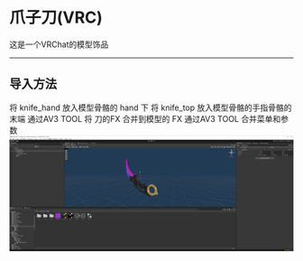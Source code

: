 # 爪子刀(VRC)

这是一个VRChat的模型饰品

----------

##  导入方法

将 knife_hand 放入模型骨骼的 hand 下 
将 knife_top  放入模型骨骼的手指骨骼的末端
通过AV3 TOOL 将 刀的FX 合并到模型的 FX
通过AV3 TOOL 合并菜单和参数
![本地图片 {300x600}](KF.png)



